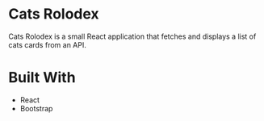 # Cats Rolodex

Cats Rolodex is a small React application that fetches and displays a list of cats cards from an API.


# Built With

* React
* Bootstrap